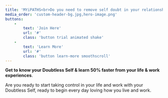 ```yaml
---
title: 'MYiPATHS<br>Do you need to remove self doubt in your relationship and professional roles'
media_order: 'custom-header-bg.jpg,hero-image.png'
buttons:
    -
        text: 'Join Here'
        url: '#'
        class: 'button trial animated shake'
    -
        text: 'Learn More'
        url: '#'
        class: 'button learn-more smoothscroll'
---
```


**Get to know your Doubtless Self & learn 50% faster from your life & work experiences**.<br>
<p class="text-left">Are you ready to start taking control in your life and work with your Doubtless Self, ready to begin every day loving how you live and work. </p>